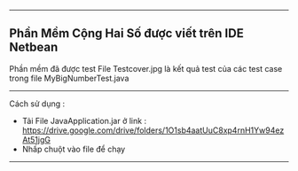 -------------------------------------------------------------------------------
Phần Mềm Cộng Hai Số được viết trên IDE Netbean
-----------------------------------------------------------------------------
Phần mềm đã được test 
File Testcover.jpg là kết quả test của các test case trong file MyBigNumberTest.java

-----------------------------------------------------------------------------
Cách sử dụng :
  - Tải File JavaApplication.jar ở link : https://drive.google.com/drive/folders/1O1sb4aatUuC8xp4rnH1Yw94ezAt51jgG 
  - Nhấp chuột vào file để chạy 
------------------------------------------------------------------------------
